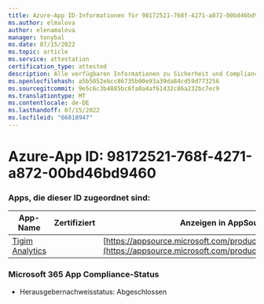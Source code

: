 ```yaml
---
title: Azure-App ID-Informationen für 98172521-768f-4271-a872-00bd46bd9460
ms.author: elmalova
author: elenamalova
manager: tonybal
ms.date: 07/15/2022
ms.topic: article
ms.service: attestation
certification_type: attested
description: Alle verfügbaren Informationen zu Sicherheit und Compliance für 98172521-768f-4271-a872-00bd46bd9460.
ms.openlocfilehash: a5b5052ebcc86735b00e93a39da84cd59d773256
ms.sourcegitcommit: 9e5c6c3b4885bc6fa0a4af61432c86a232bc7ec9
ms.translationtype: MT
ms.contentlocale: de-DE
ms.lasthandoff: 07/15/2022
ms.locfileid: "66818947"
---
```

# <a name="azure-app-id-98172521-768f-4271-a872-00bd46bd9460"></a>Azure-App ID: 98172521-768f-4271-a872-00bd46bd9460


### <a name="apps-associated-with-this-id"></a>Apps, die dieser ID zugeordnet sind:
| **App-Name** | **Zertifiziert** | **Anzeigen in AppSource** |
|--------------|---------------|-----------------------|
| [Tigim Analytics](../forward/WA200004242.md) |  | [https://appsource.microsoft.com/product/office/WA200004242](https://appsource.microsoft.com/product/office/WA200004242) |

### <a name="microsoft-365-app-compliance-status"></a>Microsoft 365 App Compliance-Status
- Herausgebernachweisstatus: Abgeschlossen
